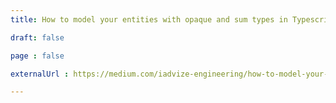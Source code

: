 ```yaml
---
title: How to model your entities with opaque and sum types in Typescript - round 2.

draft: false

page : false

externalUrl : https://medium.com/iadvize-engineering/how-to-model-your-entities-with-opaque-and-sum-types-in-typescript-round-2-a3ca7a474773

---
```

